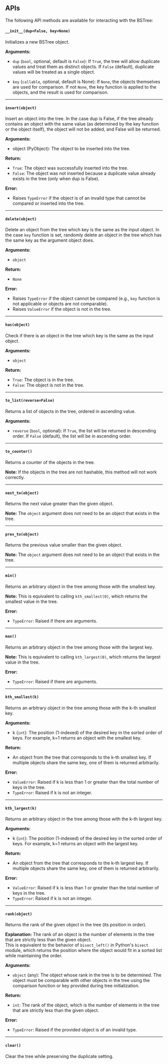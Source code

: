 ## APIs

The following API methods are available for interacting with the BSTree:

#### `__init__(dup=False, key=None)`

Initializes a new BSTree object.  

**Arguments:**

- `dup` (`bool`, optional, default is `False`): If `True`, the tree will allow duplicate values and treat them as distinct objects. If `False` (default), duplicate values will be treated as a single object.

- `key` (`callable`, optional, default is None): If `None`, the objects themselves are used for comparison. If not `None`, the key function is applied to the objects, and the result is used for comparison.

---
#### `insert(object)`

Insert an object into the tree. In the case dup is False, if the tree already contains an object with the same value (as determined by the key function or the object itself), the object will not be added, and False will be returned.

**Arguments:**

- object (PyObject): The object to be inserted into the tree.


**Return:**

- `True`: The object was successfully inserted into the tree.
- `False`: The object was not inserted because a duplicate value already exists in the tree (only when dup is False).

**Error:**

- Raises `TypeError` if the object is of an invalid type that cannot be compared or inserted into the tree.

---
#### `delete(object)`

Delete an object from the tree which key is the same as the input object. In the case `key` function is set, randomly delete an object in the tree which has the same key as the argument object does.  

**Arguments:**

- `object`

**Return:**  

- `None`

**Error:**  

- Raises `TypeError` if the object cannot be compared (e.g., `key` function is not applicable or objects are not comparable).
- Raises `ValueError` if the object is not in the tree.

---
#### `has(object)`

Check if there is an object in the tree which key is the same as the input object.

**Arguments:**

- `object`

**Return:**  

- `True`: The object is in the tree.
- `False`: The object is not in the tree.

---
#### `to_list(reverse=False)`

Returns a list of objects in the tree, ordered in ascending value.

**Arguments:**

- `reverse` (`bool`, optional): If `True`, the list will be returned in descending order. If `False` (default), the list will be in ascending order.

---
#### `to_counter()`

Returns a counter of the objects in the tree.

**Note:** If the objects in the tree are not hashable, this method will not work correctly.

---
#### `next_to(object)`

Returns the next value greater than the given object.

**Note:** The `object` argument does not need to be an object that exists in the tree.

---
#### `prev_to(object)`

Returns the previous value smaller than the given object.

**Note:** The `object` argument does not need to be an object that exists in the tree.

---
#### `min()`

Returns an arbitrary object in the tree among those with the smallest key.

**Note:** This is equivalent to calling `kth_smallest(0)`, which returns the smallest value in the tree.

**Error:**

- `TypeError`: Raised if there are arguments.

---
#### `max()`

Returns an arbitrary object in the tree among those with the largest key.

**Note:** This is equivalent to calling `kth_largest(0)`, which returns the largest value in the tree.

**Error:**

- `TypeError`: Raised if there are arguments.

---
#### `kth_smallest(k)`

Returns an arbitrary object in the tree among those with the k-th smallest key.

**Arguments:**

- k (`int`): The position (1-indexed) of the desired key in the sorted order of keys. For example, k=1 returns an object with the smallest key.

**Return:**

- An object from the tree that corresponds to the k-th smallest key. If multiple objects share the same key, one of them is returned arbitrarily.

**Error:**

- `ValueError`: Raised if k is less than 1 or greater than the total number of keys in the tree.
- `TypeError`: Raised if k is not an integer.

---
#### `kth_largest(k)`

Returns an arbitrary object in the tree among those with the k-th largest key.

**Arguments:**

- k (`int`): The position (1-indexed) of the desired key in the sorted order of keys. For example, k=1 returns an object with the largest key.

**Return:**

- An object from the tree that corresponds to the k-th largest key. If multiple objects share the same key, one of them is returned arbitrarily.

**Error:**

- `ValueError`: Raised if k is less than 1 or greater than the total number of keys in the tree.
- `TypeError`: Raised if k is not an integer.

---
#### `rank(object)`

Returns the rank of the given object in the tree (its position in order).

**Explanation:** The rank of an object is the number of elements in the tree that are strictly less than the given object.  
 This is equivalent to the behavior of `bisect_left()` in Python's `bisect` module, which returns the position where the object would fit in a sorted list while maintaining the order.

**Arguments:**

- `object` (any): The object whose rank in the tree is to be determined. The object must be comparable with other objects in the tree using the comparison function or key provided during tree initialization.

**Return:**

- `int`: The rank of the object, which is the number of elements in the tree that are strictly less than the given object.

**Error:**

- `TypeError`: Raised if the provided object is of an invalid type.

 ---
 #### `clear()`

 Clear the tree while preserving the duplicate setting.

